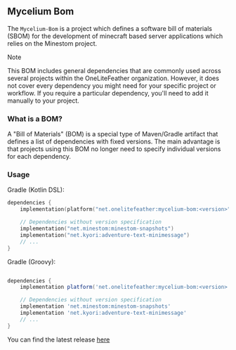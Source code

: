## Mycelium Bom

The `Mycelium-Bom` is a project which defines a software bill of materials (SBOM) for the development of minecraft based
server applications which relies on the Minestom project.

> [!NOTE]
> This BOM includes general dependencies that are commonly used across several projects within the OneLiteFeather
> organization.
> However, it does not cover every dependency you might need for your specific project or workflow.
> If you require a particular dependency, you'll need to add it manually to your project.

### What is a BOM?

A "Bill of Materials" (BOM) is a special type of Maven/Gradle artifact that defines a list of dependencies with fixed
versions. The main advantage is that projects using this BOM no longer need to specify individual versions for each
dependency.

### Usage

Gradle (Kotlin DSL):

```kotlin
dependencies {
    implementation(platform("net.onelitefeather:mycelium-bom:<version>"))

    // Dependencies without version specification
    implementation("net.minestom:minestom-snapshots")
    implementation("net.kyori:adventure-text-minimessage")
    // ...
}
```

Gradle (Groovy):

```groovy

dependencies {
    implementation platform('net.onelitefeather:mycelium-bom:<version>')

    // Dependencies without version specification
    implementation 'net.minestom:minestom-snapshots'
    implementation 'net.kyori:adventure-text-minimessage'
    // ...
}
```

You can find the latest release [here](https://github.com/OneLiteFeatherNET/Mycelium-bom/releases)